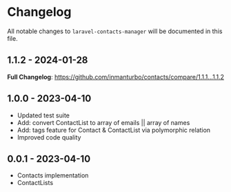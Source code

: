 # Changelog

All notable changes to `laravel-contacts-manager` will be documented in this file.

## 1.1.2 - 2024-01-28

**Full Changelog**: https://github.com/inmanturbo/contacts/compare/1.1.1...1.1.2

## 1.0.0 - 2023-04-10

- Updated test suite
- Add: convert ContactList to array of emails || array of names
- Add: tags feature for Contact & ContactList via polymorphic relation
- Improved code quality

## 0.0.1 - 2023-04-10

- Contacts implementation
- ContactLists
